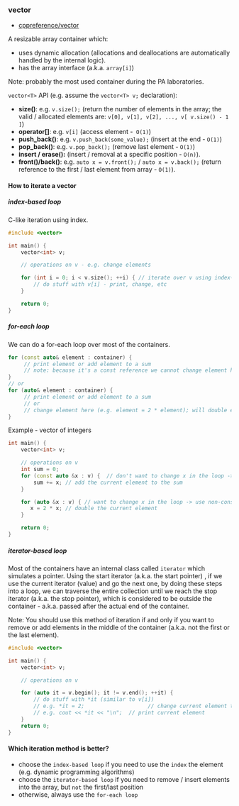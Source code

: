 ### vector
* [cppreference/vector](https://en.cppreference.com/w/cpp/container/vector)

A resizable array container which:
* uses dynamic allocation (allocations and deallocations are automatically handled by the internal logic).
* has the array interface (a.k.a. `array[i]`)

Note: probably the most used container during the PA laboratories.

`vector<T>` API (e.g. assume the `vector<T> v;` declaration):
* **size()**: e.g. `v.size();` (return the number of elements in the array; the valid / allocated elements are: `v[0], v[1], v[2], ..., v[ v.size() - 1 ]`)
* **operator[]**: e.g. `v[i]` (access element -` O(1)`)
*  **push_back()**: e.g. `v.push_back(some_value);` (insert at the end - `O(1)`)
*  **pop_back()**: e.g. `v.pop_back();` (remove last element - `O(1)`)
* **insert / erase():** (insert / removal at a specific position - `O(n)`).
*  **front()/back()**: e.g. `auto x = v.front();` / `auto x = v.back();` (return reference to the first / last element from array - `O(1)`).

#### How to iterate a vector

##### index-based loop
C-like iteration using index.

```cpp
#include <vector>

int main() {
    vector<int> v;

    // operations on v - e.g. change elements

    for (int i = 0; i < v.size(); ++i) { // iterate over v using index-based loop
        // do stuff with v[i] - print, change, etc
    }

    return 0;
}
```

#####  for-each loop
We can do a for-each loop over most of the containers.

```cpp
for (const auto& element : container) {
     // print element or add element to a sum
     // note: because it's a const reference we cannot change element here
}
// or
for (auto& element : container) {
     // print element or add element to a sum
     // or
     // change element here (e.g. element = 2 * element); will double every element from container_
}
```
Example - vector of integers
```cpp
int main() {
    vector<int> v;

    // operations on v
    int sum = 0;
    for (const auto &x : v) {  // don't want to change x in the loop -> use const reference
        sum += x; // add the current element to the sum
    }

    for (auto &x : v) { // want to change x in the loop -> use non-const reference
       x = 2 * x; // double the current element
    }

    return 0;
}
```

##### iterator-based loop

Most of the containers have an internal class called `iterator` which simulates a pointer. Using the start iterator (a.k.a. the start pointer) , if we use the current iterator (value) and go the next one, by doing these steps into a loop, we can traverse the entire collection until we reach the stop iterator (a.k.a. the stop pointer), which is considered to be outside the container - a.k.a. passed after the actual end of the container.

Note: You should use this method of iteration if and only if you want to remove or add elements in the middle of the container (a.k.a. not the first or the last element).

```cpp
#include <vector>

int main() {
    vector<int> v;

    // operations on v

    for (auto it = v.begin(); it != v.end(); ++it) {
        // do stuff with *it (similar to v[i])
        // e.g. *it = 2;                    // change current element to 2
        // e.g. cout << *it << "\n";  // print current element
    }
    return 0;
}
```

#### Which iteration method is better?

* choose the `index-based loop` if you need to use the `index` the element (e.g. dynamic programming algorithms)
* choose the `iterator-based loop` if you need to remove / insert elements into the array, but `not` the first/last position
* otherwise, always use the `for-each loop`
